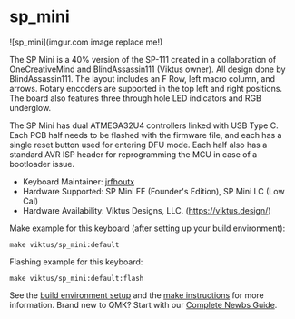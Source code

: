 # sp_mini

![sp_mini](imgur.com image replace me!)

The SP Mini is a 40% version of the SP-111 created in a collaboration of OneCreativeMind and BlindAssassin111 (Viktus owner). All design done by BlindAssassin111. The layout includes an F Row, left macro column, and arrows. Rotary encoders are supported in the top left and right positions. The board also features three through hole LED indicators and RGB underglow.


The SP Mini has dual ATMEGA32U4 controllers linked with USB Type C. Each PCB half needs to be flashed with the firmware file, and each has a single reset button used for entering DFU mode. Each half also has a standard AVR ISP header for reprogramming the MCU in case of a bootloader issue. 

* Keyboard Maintainer: [jrfhoutx](https://github.com/jrfhoutx)
* Hardware Supported: SP Mini FE (Founder's Edition), SP Mini LC (Low Cal)
* Hardware Availability: Viktus Designs, LLC. (https://viktus.design/)

Make example for this keyboard (after setting up your build environment):

    make viktus/sp_mini:default

Flashing example for this keyboard:

    make viktus/sp_mini:default:flash

See the [build environment setup](https://docs.qmk.fm/#/getting_started_build_tools) and the [make instructions](https://docs.qmk.fm/#/getting_started_make_guide) for more information. Brand new to QMK? Start with our [Complete Newbs Guide](https://docs.qmk.fm/#/newbs).

